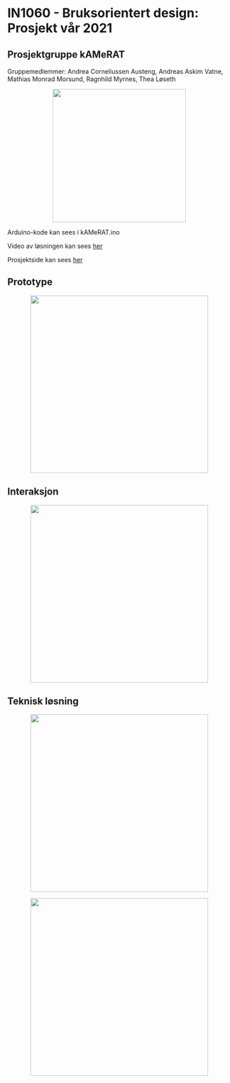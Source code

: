 # IN1060 - Bruksorientert design: Prosjekt vår 2021
## Prosjektgruppe kAMeRAT 
Gruppemedlemmer: Andrea Corneliussen Austeng, Andreas Askim Vatne, Mathias Monrad Morsund, Ragnhild Myrnes, Thea Løseth
<p align="center">
  <img width="300" src="https://user-images.githubusercontent.com/78514454/120864459-87d66480-c58c-11eb-846a-10a4990b4771.PNG">
</p>

Arduino-kode kan sees i kAMeRAT.ino

Video av løsningen kan sees [her](https://www.youtube.com/watch?v=5T8AcKW6RDY&ab_channel=GREENDRAWER)

Prosjektside kan sees [her](https://www.uio.no/studier/emner/matnat/ifi/IN1060/v21/prosjekter-var-2021/kamerat/)

## Prototype
<p align="center">
  <img width="400" src="https://user-images.githubusercontent.com/78514454/120864403-768d5800-c58c-11eb-9f00-547097453604.PNG">
</p>

## Interaksjon
<p align="center">
  <img width="400" src="https://user-images.githubusercontent.com/78514454/120864423-7a20df00-c58c-11eb-8833-720f272e6028.PNG">
</p>

## Teknisk løsning
<p align="center">
  <img width="400" src="https://user-images.githubusercontent.com/78514454/120864430-7beaa280-c58c-11eb-9e10-9838237554d2.PNG">
</p>
<p align="center">
  <img width="400" src="https://user-images.githubusercontent.com/78514454/120110714-e8ba0300-c16e-11eb-899e-0caedbc1aa85.png">
</p>




